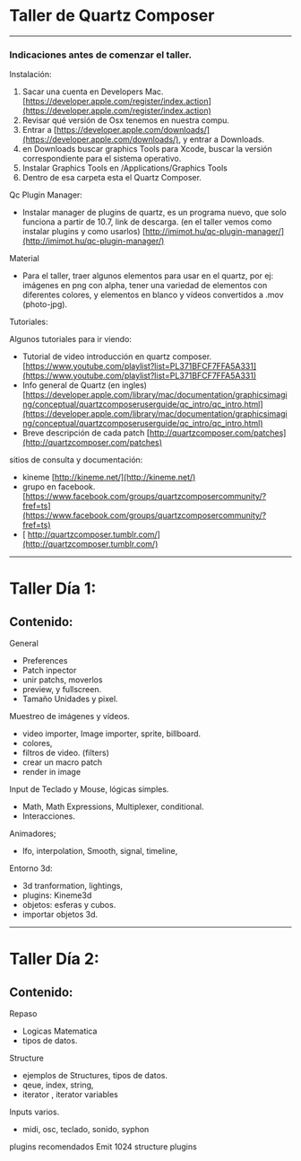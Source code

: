 # Taller de Quartz Composer


----
### Indicaciones antes de comenzar el taller.



Instalación:

1. Sacar una cuenta en Developers Mac. [https://developer.apple.com/register/index.action](https://developer.apple.com/register/index.action)
2. Revisar qué versión de Osx tenemos en nuestra compu.
3. Entrar a [https://developer.apple.com/downloads/](https://developer.apple.com/downloads/), y entrar a Downloads.
4. en Downloads buscar graphics Tools para Xcode,  buscar la versión correspondiente para el sistema operativo.
5. Instalar Graphics Tools en /Applications/Graphics Tools
6. Dentro de esa carpeta esta el Quartz Composer.
 	
Qc Plugin Manager:

- Instalar manager de plugins de quartz, es un programa nuevo, que solo funciona a partir de 10.7,  link de descarga.  (en el taller vemos como instalar plugins y como usarlos)  [http://imimot.hu/qc-plugin-manager/](http://imimot.hu/qc-plugin-manager/)

Material

- Para el taller, traer algunos elementos para  usar en el quartz, por ej:  imágenes en png con alpha, tener una variedad de elementos con diferentes colores, y elementos en blanco y vídeos convertidos a .mov (photo-jpg).


Tutoriales:

Algunos tutoriales para ir viendo:

- Tutorial de video introducción en quartz composer. [https://www.youtube.com/playlist?list=PL371BFCF7FFA5A331](https://www.youtube.com/playlist?list=PL371BFCF7FFA5A331)
- Info general de Quartz (en ingles) [https://developer.apple.com/library/mac/documentation/graphicsimaging/conceptual/quartzcomposeruserguide/qc_intro/qc_intro.html](https://developer.apple.com/library/mac/documentation/graphicsimaging/conceptual/quartzcomposeruserguide/qc_intro/qc_intro.html)
- Breve descripción de cada patch [http://quartzcomposer.com/patches](http://quartzcomposer.com/patches)

sitios de consulta y documentación:
	
- kineme [http://kineme.net/](http://kineme.net/)
- grupo en facebook. [https://www.facebook.com/groups/quartzcomposercommunity/?fref=ts](https://www.facebook.com/groups/quartzcomposercommunity/?fref=ts)
- [
http://quartzcomposer.tumblr.com/](http://quartzcomposer.tumblr.com/)

----
	
# Taller Día 1:
## Contenido:

General

- Preferences
- Patch inpector
- unir patchs, moverlos
- preview, y fullscreen.
- Tamaño Unidades y pixel.
	 	
Muestreo de imágenes y vídeos.

- video importer, Image importer, sprite, billboard.
- colores, 
- filtros de video. (filters)
- crear un macro patch
- render in image
	
Input de Teclado y Mouse, lógicas simples.

- Math, Math Expressions, Multiplexer, conditional.
- Interacciones.
	
Animadores;

- lfo, interpolation, Smooth, signal, timeline,

Entorno 3d:

- 3d tranformation, lightings, 
- plugins: Kineme3d
- objetos: esferas y cubos.
- importar objetos 3d.

----
	
# Taller Día 2:
## Contenido:

Repaso

- Logicas Matematica
- tipos de datos.
	 	
Structure

- ejemplos de Structures,  tipos de datos.
- qeue, index, string, 
- iterator	, iterator variables


Inputs varios.
- midi, osc, teclado, sonido, syphon

plugins recomendados
Emit
1024 structure plugins

	



